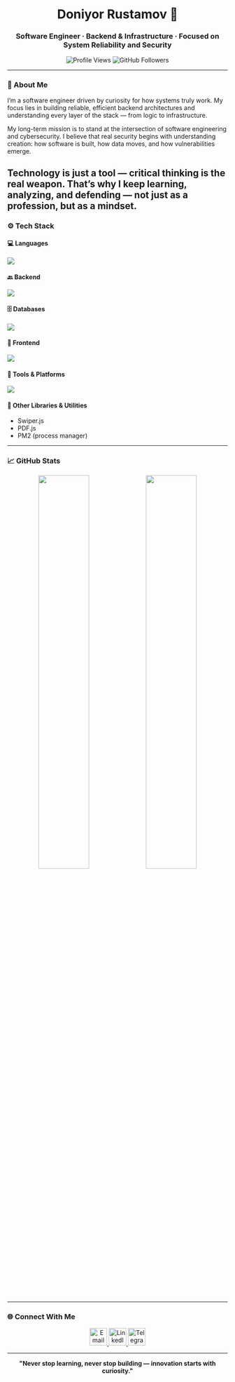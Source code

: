 <h1 align="center">Doniyor Rustamov 👋</h1>  
<h3 align="center">Software Engineer · Backend & Infrastructure · Focused on System Reliability and Security</h3>

<p align="center">
  <img src="https://komarev.com/ghpvc/?username=Doniyor6444&color=2f81f7&style=flat-square" alt="Profile Views" />  
  <img src="https://img.shields.io/github/followers/Doniyor6444?label=Followers&style=flat-square&color=2f81f7" alt="GitHub Followers" />
</p>

---

### 🧠 About Me  
I’m a software engineer driven by curiosity for how systems truly work.
My focus lies in building reliable, efficient backend architectures and understanding every layer of the stack — from logic to infrastructure.

My long-term mission is to stand at the intersection of software engineering and cybersecurity.
I believe that real security begins with understanding creation: how software is built, how data moves, and how vulnerabilities emerge.

Technology is just a tool — critical thinking is the real weapon.
That’s why I keep learning, analyzing, and defending — not just as a profession, but as a mindset.
---

### ⚙️ Tech Stack

#### 💻 Languages
<p align="left">
  <img src="https://skillicons.dev/icons?i=js,ts,cpp,php" />
</p>

#### 🔙 Backend
<p align="left">
  <img src="https://skillicons.dev/icons?i=nodejs,express" />
</p>

#### 🗄️ Databases
<p align="left">
  <img src="https://skillicons.dev/icons?i=mongodb,postgresql,mysql,sqlite" />
</p>

#### 🎨 Frontend
<p align="left">
  <img src="https://skillicons.dev/icons?i=html,css,bootstrap,tailwind" />
</p>

#### 🧰 Tools & Platforms
<p align="left">
  <img src="https://skillicons.dev/icons?i=git,github,postman,nginx,notion,linux,ubuntu,arch,network" />
</p>

#### 🧪 Other Libraries & Utilities
- Swiper.js  
- PDF.js  
- PM2 (process manager)  

---

### 📈 GitHub Stats
<p align="center">
  <img src="https://github-readme-stats.vercel.app/api?username=Doniyor6444&show_icons=true&theme=github_dark&hide_border=true&title_color=2f81f7&icon_color=2f81f7" width="48%" />
  <img src="https://github-readme-stats.vercel.app/api/top-langs/?username=Doniyor6444&layout=compact&theme=github_dark&hide_border=true&title_color=2f81f7" width="48%" />
</p>

---

### 🌐 Connect With Me
<p align="center">
  <a href="mailto:ddeveloper7771@gmail.com">
    <img src="https://skillicons.dev/icons?i=gmail" alt="Email" height="40"/>
  </a>
  <a href="https://www.linkedin.com/in/doniyorrustamov/">
    <img src="https://skillicons.dev/icons?i=linkedin" alt="LinkedIn" height="40"/>
  </a>
  <a href="https://t.me/doni_ac">
    <img src="https://skillicons.dev/icons?i=telegram" alt="Telegram" height="40"/>
  </a>
</p>

---

<p align="center"><strong>"Never stop learning, never stop building — innovation starts with curiosity."</strong></p>
